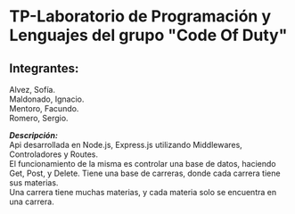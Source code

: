 # TP-Laboratorio de Programación y Lenguajes del grupo "Code Of Duty"

## Integrantes: 

Alvez, Sofía.  
Maldonado, Ignacio.  
Mentoro, Facundo.  
Romero, Sergio.  

***Descripción:***  
Api desarrollada en Node.js, Express.js utilizando Middlewares, Controladores y Routes.  
El funcionamiento de la misma es controlar una base de datos, haciendo Get, Post, y Delete.
Tiene una base de carreras, donde cada carrera tiene sus materias.   
Una carrera tiene muchas materias, y cada materia solo se encuentra en una carrera.  








